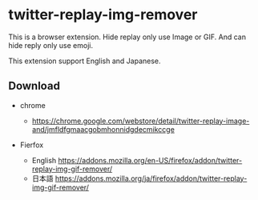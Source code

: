 # twitter-replay-img-remover
This is a browser extension. Hide replay only use Image or GIF. And can hide reply only use emoji.

This extension support English and Japanese.

## Download
- chrome
  - https://chrome.google.com/webstore/detail/twitter-replay-image-and/jmfldfgmaacgobmhonnidgdecmikccge
  
- Fierfox
  - English https://addons.mozilla.org/en-US/firefox/addon/twitter-replay-img-gif-remover/
  - 日本語 https://addons.mozilla.org/ja/firefox/addon/twitter-replay-img-gif-remover/
